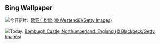 ## Bing Wallpaper
![](https://www.bing.com/th?id=OHR.LeapingSquirrel_ZH-CN9112090462_UHD.jpg&w=1000)今日图片: &nbsp;[欧亚红松鼠 (© Westend61/Getty Images)](https://www.bing.com/th?id=OHR.LeapingSquirrel_ZH-CN9112090462_UHD.jpg)
<br><br/>
![](https://www.bing.com/th?id=OHR.BamburghCastleUK_EN-US3358821704_UHD.jpg&w=1000)Today: [Bamburgh Castle, Northumberland, England (© Blackbeck/Getty Images)](https://www.bing.com/th?id=OHR.BamburghCastleUK_EN-US3358821704_UHD.jpg)
<br><br/>
